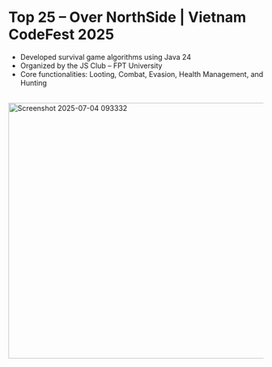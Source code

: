 # Top 25 – Over NorthSide | Vietnam CodeFest 2025
  
 * Developed survival game algorithms using Java 24
 * Organized by the JS Club – FPT University
 * Core functionalities: Looting, Combat, Evasion, Health Management, and Hunting
   
<br>
<img width="834" height="505" alt="Screenshot 2025-07-04 093332" src="https://github.com/user-attachments/assets/9a020bb8-3863-4945-85c4-ffb67dd41736" />
